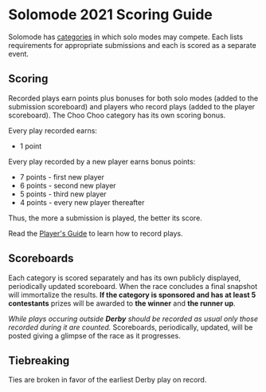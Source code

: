 # Solomode 2021 Scoring Guide
Solomode has [categories](./categories.md) in which solo modes may compete.  Each lists requirements for appropriate submissions and each is scored as a separate event.

## Scoring
Recorded plays earn points plus bonuses for both solo modes (added to the submission scoreboard) and players who record plays (added to the player scoreboard).  The Choo Choo category has its own scoring bonus.

Every play recorded earns:
* 1 point

Every play recorded by a new player earns bonus points:
* 7 points - first new player
* 6 points - second new player
* 5 points - third new player
* 4 points - every new player thereafter

Thus, the more a submission is played, the better its score.

Read the [Player's Guide](./players-guide.md) to learn how to record plays.

## Scoreboards
Each category is scored separately and has its own publicly displayed, periodically updated scoreboard.  When the race concludes a final snapshot will immortalize the results.  **If the category is sponsored and has at least 5 contestants** prizes will be awarded to **the winner** and **the runner up**.

*While plays occuring outside **Derby** should be recorded as usual only those recorded during it are counted.*  Scoreboards, periodically, updated, will be posted giving a glimpse of the race as it progresses.

## Tiebreaking
Ties are broken in favor of the earliest Derby play on record.
